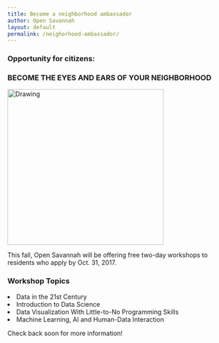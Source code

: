 ```yaml
---
title: Become a neighborhood ambassador
author: Open Savannah
layout: default
permalink: /neighorhood-ambassador/
---
```


### Opportunity for citizens:
<h3><strong> BECOME THE EYES AND EARS OF YOUR NEIGHBORHOOD</strong></h3>


 <img src="http://cvlassets.s3.amazonaws.com/open-savannah-workshops.png" alt="Drawing" style="width: 350px;"/>


This fall, Open Savannah will be offering free two-day workshops to residents who apply by Oct. 31, 2017.

<h3>Workshop Topics</h3>
<li>Data in the 21st Century</li>
<li>Introduction to Data Science</li>
<li>Data Visualization With Little-to-No Programming Skills</li>
<li>Machine Learning, AI and Human-Data Interaction</li>

Check back soon for more information!